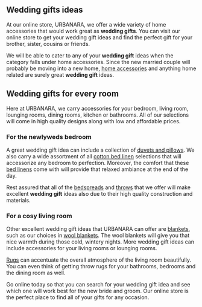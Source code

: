 ## Wedding gifts ideas

At our online store, URBANARA, we offer a wide variety of home accessories that would work great as **wedding gifts**. You can visit our online store to get your wedding gift ideas and find the perfect gift for your brother, sister, cousins or friends.

We will be able to cater to any of your **wedding gift** ideas when the category falls under home accessories. Since the new married couple will probably be moving into a new home, [home accessories](https://www.urbanara.co.uk/home-accessories) and anything home related are surely great **wedding gift** ideas.

## Wedding gifts for every room

Here at URBANARA, we carry accessories for your bedroom, living room, lounging rooms, dining rooms, kitchen or bathrooms. All of our selections will come in high quality designs along with low and affordable prices.

### For the newlyweds bedroom

A great wedding gift idea can include a collection of [duvets and pillows](https://www.urbanara.co.uk/duvets-pillows). We also carry a wide assortment of all [cotton bed linen](https://www.urbanara.co.uk/bed-linen/cotton-bed-linen) selections that will accessorize any bedroom to perfection. Moreover, the comfort that these [bed linens](https://www.urbanara.co.uk/bed-linen) come with will provide that relaxed ambiance at the end of the day.

Rest assured that all of the [bedspreads](https://www.urbanara.co.uk/bedspreads-quilts) and [throws](https://www.urbanara.co.uk/blankets-throws/throws) that we offer will make excellent **wedding gift** ideas also due to their high quality construction and materials.

### For a cosy living room

Other excellent wedding gift ideas that URBANARA can offer are [blankets](https://www.urbanara.co.uk/blankets-throws), such as our choices in [wool blankets](https://www.urbanara.co.uk/blankets-throws/wool-blankets). The wool blankets will give you that nice warmth during those cold, wintery nights. More wedding gift ideas can include accessories for your living rooms or lounging rooms.

[Rugs](https://www.urbanara.co.uk/rugs-runners) can accentuate the overall atmosphere of the living room beautifully. You can even think of getting throw rugs for your bathrooms, bedrooms and the dining room as well. 

Go online today so that you can search for your wedding gift idea and see which one will work best for the new bride and groom. Our online store is the perfect place to find all of your gifts for any occasion.
